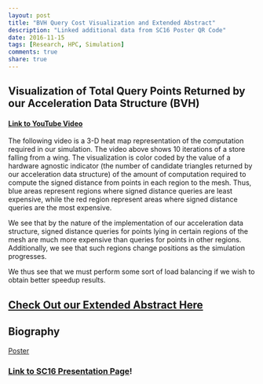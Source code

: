 ```yaml
---
layout: post
title: "BVH Query Cost Visualization and Extended Abstract"
description: "Linked additional data from SC16 Poster QR Code"
date: 2016-11-15
tags: [Research, HPC, Simulation]
comments: true
share: true
---
```





## Visualization of Total Query Points Returned by our Acceleration Data Structure (BVH)

#### [Link to YouTube Video](https://www.youtube.com/watch?v=19-r0b_PfLU&feature=youtu.be)

The following video is a 3-D heat map representation of the computation required in our simulation.  The video above shows 10 iterations of a store falling from a wing.  The visualization is color coded by the value of a hardware agnostic indicator (the number of candidate triangles returned by our acceleration data structure) of the amount of computation required to compute the signed distance from points in each region to the mesh.  Thus, blue areas represent regions where signed distance queries are least expensive, while the red region represent areas where signed distance queries are the most expensive.


We see that by the nature of the implementation of our acceleration data structure, signed distance queries for points lying in certain regions of the mesh are much more expensive than queries for points in other regions.  Additionally, we see that such regions change positions as the simulation progresses.  


We thus see that we must perform some sort of load balancing if we wish to obtain better speedup results.


## [Check Out our Extended Abstract Here](/files/sc16ExtendedAbstract.pdf)


## Biography

[Poster](/files/PosterFinalSubmitThis)

### [Link to SC16 Presentation Page](http://sc16.supercomputing.org/presentation/?id=spost141&sess=sess318)!



